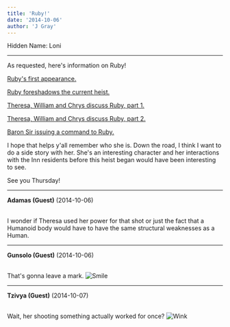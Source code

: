 ```yaml
---
title: 'Ruby!'
date: '2014-10-06'
author: 'J Gray'
---
```


<p>Hidden Name: Loni</p><hr><p>As requested, here's information on Ruby!</p><p><a href="/comics/397/" target="_blank">Ruby's first appearance.</a></p><p><a href="/comics/445/" target="_blank">Ruby foreshadows the current heist.</a></p><p><a href="/comics/466/" target="_blank">Theresa, William and Chrys discuss Ruby, part 1.</a></p><p><a href="/comics/466/" target="_blank">Theresa, William and Chrys discuss Ruby, part 2.</a></p><p><a href="/comics/472/" target="_blank">Baron Sir issuing a command to Ruby.</a></p><p>I hope that helps y'all remember who she is. Down the road, I think I want to do a side story with her. She's an interesting character and her interactions with the Inn residents before this heist began would have been interesting to see.</p><p>See you Thursday!</p>

---
**Adamas (Guest)** (2014-10-06)

<br> I wonder if Theresa used her power for that shot or just the fact that a Humanoid body would have to have the same structural weaknesses as a Human.<br>

---
**Gunsolo (Guest)** (2014-10-06)

<br> That's gonna leave a mark. <img src="/smilies/smile.gif" alt="Smile" border="0"><br>

---
**Tzivya (Guest)** (2014-10-07)

<br> Wait, her shooting something actually worked for once? <img src="/smilies/wink1.gif" alt="Wink" border="0"><br>

